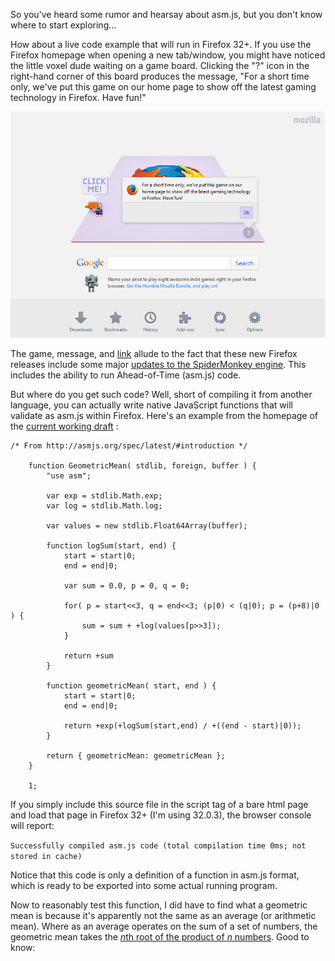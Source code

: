 So you've heard some rumor and hearsay about asm.js, but you don't know where to start exploring...

How about a live code example that will run in Firefox 32+. If you use the Firefox homepage when opening a new tab/window, you might have noticed the little voxel dude waiting on a game board. Clicking the "?" icon in the right-hand corner of this board produces the message, "For a short time only, we've put this game on our home page to show off the latest gaming technology in Firefox. Have fun!"

![Firefox_32+](try_asm.js_in_firefox/firefox_home.jpg)

The game, message, and [link](http://mzl.la/1tr8l1i?sample_rate=0.1&snippet_name=4606) allude to the fact that these new Firefox releases include some major [updates to the SpiderMonkey engine](https://wiki.mozilla.org/Javascript:SpiderMonkey:OdinMonkey). This includes the ability to run Ahead-of-Time (asm.js) code. 

But where do you get such code? Well, short of compiling it from another language, you can actually write native JavaScript functions that will validate as asm.js within Firefox. Here's an example from the homepage of the [current working draft](http://asmjs.org/spec/latest/#introduction) :

```
/* From http://asmjs.org/spec/latest/#introduction */
	
	function GeometricMean( stdlib, foreign, buffer ) {
		"use asm";

		var exp = stdlib.Math.exp;
		var log = stdlib.Math.log;

		var values = new stdlib.Float64Array(buffer);

		function logSum(start, end) {
			start = start|0;
			end = end|0;

			var sum = 0.0, p = 0, q = 0;

			for( p = start<<3, q = end<<3; (p|0) < (q|0); p = (p+8)|0 ) {
				sum = sum + +log(values[p>>3]);
			}

			return +sum
		}

		function geometricMean( start, end ) {
			start = start|0;
			end = end|0;

			return +exp(+logSum(start,end) / +((end - start)|0));
		}

		return { geometricMean: geometricMean };
	}

	1;
```

If you simply include this source file in the script tag of a bare html page and load that page in Firefox 32+ (I'm using 32.0.3), the browser console will report:

```Successfully compiled asm.js code (total compilation time 0ms; not stored in cache)```

Notice that this code is only a definition of a function in asm.js format, which is ready to be exported into some actual running program.

Now to reasonably test this function, I did have to find what a geometric mean is because it's apparently not the same as an average (or arithmetic mean). Where as an average operates on the sum of a set of numbers, the geometric mean takes the [*n*th root of the product of *n* numbers](http://en.wikipedia.org/wiki/Geometric_mean). Good to know:
```
```
